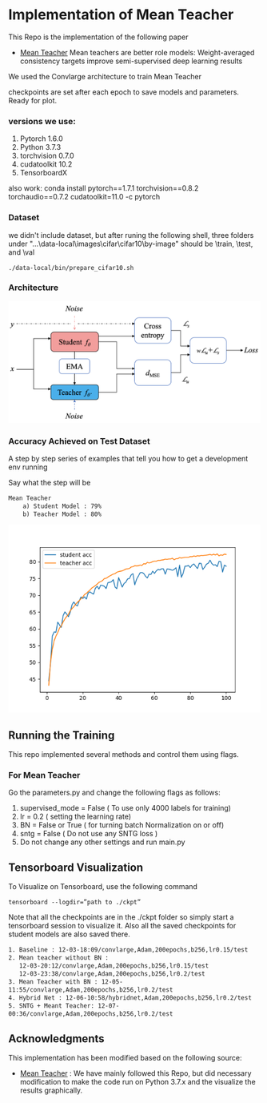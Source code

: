 # Implementation of Mean Teacher 
This Repo is the implementation of the following paper

* [Mean Teacher](https://arxiv.org/abs/1703.01780) Mean teachers are better role models: Weight-averaged consistency targets improve semi-supervised deep learning results 


We used the Convlarge architecture to train Mean Teacher

checkpoints are set after each epoch to save models and parameters. Ready for plot.


### versions we use:
1. Pytorch 1.6.0
2. Python 3.7.3
3. torchvision 0.7.0 
4. cudatoolkit 10.2
5. TensorboardX

also work: conda install pytorch==1.7.1 torchvision==0.8.2 torchaudio==0.7.2 cudatoolkit=11.0 -c pytorch

 
### Dataset 
we didn't include dataset, but after runing the following shell, three folders under "...\data-local\images\cifar\cifar10\by-image" should be \train, \test, and \val

```
./data-local/bin/prepare_cifar10.sh
```

### Architecture
![Architecture](https://github.com/yanbhliu/MeanTeacher/blob/master/Plots/Mean_Teacher.png)


###  Accuracy Achieved on Test Dataset

A step by step series of examples that tell you how to get a development env running

Say what the step will be

```
Mean Teacher
    a) Student Model : 79%
    b) Teacher Model : 80%
```
![Plot of Accuracy](https://github.com/yanbhliu/MeanTeacher/blob/master/Plots/mt_plot.png)


## Running the Training 
This repo implemented several methods and control them using flags.
### For Mean Teacher 
Go the parameters.py and change the following flags as follows:

1. supervised_mode = False ( To use only 4000 labels for training)
2. lr = 0.2  ( setting the learning rate)
3. BN = False or True  ( for turning batch Normalization on or off)
4. sntg = False ( Do not use any SNTG loss )
5. Do not change any other settings and run main.py


## Tensorboard Visualization
To Visualize on Tensorboard, use the following command 
```
tensorboard --logdir=”path to ./ckpt”
```
Note that all the checkpoints are in the ./ckpt folder so simply start a tensorboard session to visualize it. Also all the saved checkpoints for student models are also saved there.
```
1. Baseline : 12-03-18:09/convlarge,Adam,200epochs,b256,lr0.15/test
2. Mean teacher without BN :
   12-03-20:12/convlarge,Adam,200epochs,b256,lr0.15/test
   12-03-23:38/convlarge,Adam,200epochs,b256,lr0.2/test
3. Mean Teacher with BN : 12-05-11:55/convlarge,Adam,200epochs,b256,lr0.2/test
4. Hybrid Net : 12-06-10:58/hybridnet,Adam,200epochs,b256,lr0.2/test
5. SNTG + Meant Teacher: 12-07-00:36/convlarge,Adam,200epochs,b256,lr0.2/test
```

## Acknowledgments
This implementation has been modified based on the following source:

* [Mean Teacher](https://github.com/iSarmad/MeanTeacher-SNTG-HybridNet) : We have mainly followed this Repo, but did necessary modification to make the code run on Python 3.7.x and the visualize the results graphically.

